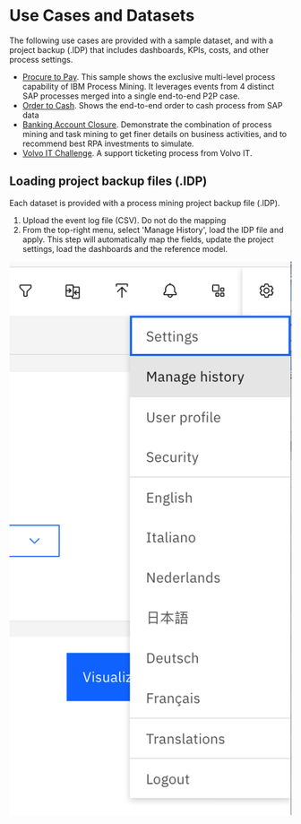 # Use Cases and Datasets
The following use cases are provided with a sample dataset, and with a project backup (.IDP) that includes dashboards, KPIs, costs, and other process settings.

* [Procure to Pay](https://github.com/IBM/processmining/tree/main/Datasets/ProcureToPay-SAP). This sample shows the exclusive multi-level process capability of IBM Process Mining. It leverages events from 4 distinct SAP processes merged into a single end-to-end P2P case.
* [Order to Cash](https://github.com/IBM/processmining/tree/main/Datasets/OrderToCash-SAP). Shows the end-to-end order to cash process from SAP data
* [Banking Account Closure](https://github.com/IBM/processmining/tree/main/Datasets/BankingAccountClosure). Demonstrate the combination of process mining and task mining to get finer details on business activities, and to recommend best RPA investments to simulate.
* [Volvo IT Challenge](https://github.com/IBM/processmining/tree/main/Datasets/VolvoITChallenge2013). A support ticketing process from Volvo IT.

## Loading project backup files (.IDP)
Each dataset is provided with a process mining project backup file (.IDP).
1. Upload the event log file (CSV). Do not do the mapping
1. From the top-right menu, select 'Manage History', load the IDP file and apply. This step will automatically map the fields, update the project settings, load the dashboards and the reference model.

![](./Images/ManageHistory.png?sanitize=true)
